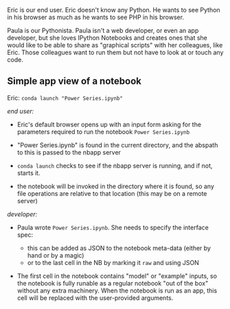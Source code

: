 Eric is our end user.  Eric doesn't know any Python.  He wants to see Python in
his browser as much as he wants to see PHP in his browser.

Paula is our Pythonista.  Paula isn't a web developer, or even an app
developer, but she loves IPython Notebooks and creates ones that she would like
to be able to share as "graphical scripts" with her colleagues, like Eric.
Those colleagues want to run them but not have to look at or touch any code.

Simple app view of a notebook
-----------------------------

Eric: `conda launch "Power Series.ipynb"`

*end user:*

* Eric's default browser opens up with an input form asking for the parameters
  required to run the notebook `Power Series.ipynb`

* "Power Series.ipynb" is found in the current directory, and the abspath to
    this is passed to the nbapp server

* `conda launch` checks to see if the nbapp server is running, and if not,
    starts it.

* the notebook will be invoked in the directory where it is found, so any
    file operations are relative to that location (this may be on a remote server)

*developer:*

* Paula wrote `Power Series.ipynb`.  She needs to specify the interface spec:
    * this can be added as JSON to the notebook meta-data (either by hand or by
      a magic)
    * or to the last cell in the NB by marking it `raw` and using JSON

* The first cell in the notebook contains "model" or "example" inputs, so the
    notebook is fully runable as a regular notebook "out of the box" without
    any extra machinery.  When the notebook is run as an app, this cell will
    be replaced with the user-provided arguments.
